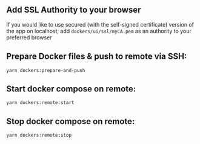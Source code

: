 ## Add SSL Authority to your browser

If you would like to use secured (with the self-signed certificate) version of the app on localhost, add `dockers/ui/ssl/myCA.pem` as an authority to your preferred browser

## Prepare Docker files & push to remote via SSH:

```console
yarn dockers:prepare-and-push
```

## Start docker compose on remote:

```console
yarn dockers:remote:start
```

## Stop docker compose on remote:

```console
yarn dockers:remote:stop
```
